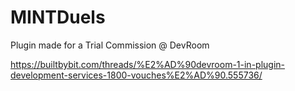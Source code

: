 # MINTDuels

Plugin made for a Trial Commission @ DevRoom

https://builtbybit.com/threads/%E2%AD%90devroom-1-in-plugin-development-services-1800-vouches%E2%AD%90.555736/
